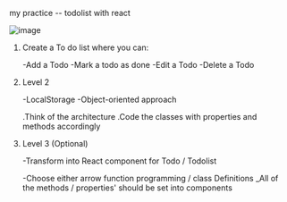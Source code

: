 my practice -- todolist with react

![image](https://user-images.githubusercontent.com/111738354/195422679-e89630c4-f2ef-4ff3-9c8c-c4efa5db022e.png)

1) Create a To do list where you can:

   -Add a Todo 
   -Mark a todo as done 
   -Edit a Todo 
   -Delete a Todo

2) Level 2

   -LocalStorage 
   -Object-oriented approach
    
    .Think of the architecture 
    .Code the classes with properties and methods accordingly

3) Level 3 (Optional)

   -Transform into React component for Todo / Todolist

   -Choose either arrow function programming / class Definitions _All of the methods / properties' should be set into components
